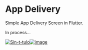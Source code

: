 # App Delivery

Simple App Delivery Screen in Flutter.

In process...

<a href="https://ibb.co/MC4vQjC"><img src="https://i.ibb.co/P6nL0b6/Sin-t-tulo.png" alt="Sin-t-tulo" border="0"></a><a href="https://ibb.co/1vBGZv0"><img src="https://i.ibb.co/6nG0Yny/image.png" alt="image" border="0"></a>
